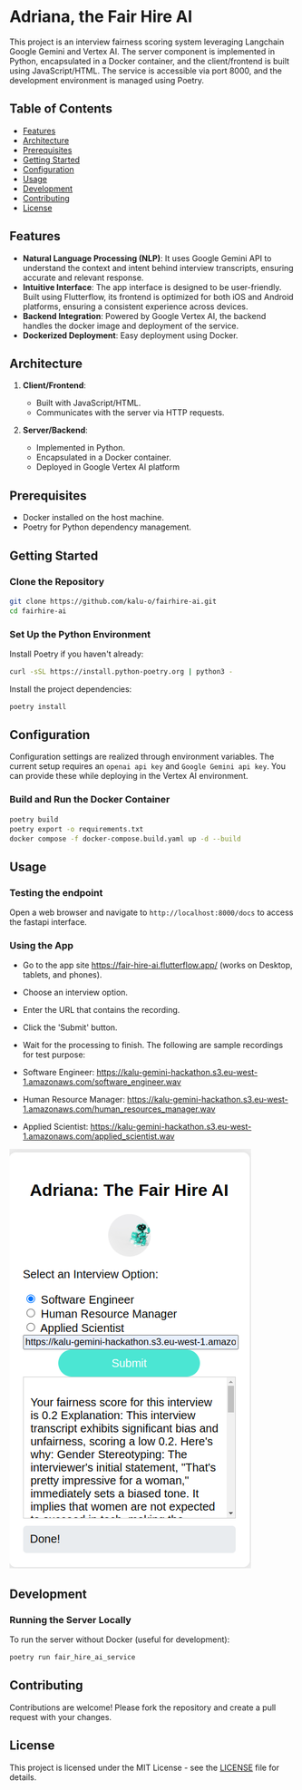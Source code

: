 # Adriana, the Fair Hire AI

This project is an interview fairness scoring system leveraging Langchain Google Gemini and Vertex AI. The server component is implemented in Python, encapsulated in a Docker container, and the client/frontend is built using JavaScript/HTML. The service is accessible via port 8000, and the development environment is managed using Poetry.

## Table of Contents

- [Features](#features)
- [Architecture](#architecture)
- [Prerequisites](#prerequisites)
- [Getting Started](#Getting-Started)
- [Configuration](#configuration)
- [Usage](#usage)
- [Development](#development)
- [Contributing](#contributing)
- [License](#license)

## Features

- **Natural Language Processing (NLP)**: It uses Google Gemini API to understand the context and intent behind interview transcripts, ensuring accurate and relevant response.
- **Intuitive Interface**: The app interface is designed to be user-friendly. Built using Flutterflow, its frontend is optimized for both iOS and Android platforms, ensuring a consistent experience across devices.
- **Backend Integration**: Powered by Google Vertex AI, the backend handles the docker image and deployment of the service.
- **Dockerized Deployment**: Easy deployment using Docker.

## Architecture

1. **Client/Frontend**: 
    - Built with JavaScript/HTML.
    - Communicates with the server via HTTP requests.

2. **Server/Backend**:
    - Implemented in Python.
    - Encapsulated in a Docker container.
    - Deployed in Google Vertex AI platform

## Prerequisites

- Docker installed on the host machine.
- Poetry for Python dependency management.

## Getting Started

### Clone the Repository

```bash
git clone https://github.com/kalu-o/fairhire-ai.git
cd fairhire-ai
```

### Set Up the Python Environment

Install Poetry if you haven't already:

```bash
curl -sSL https://install.python-poetry.org | python3 -
```

Install the project dependencies:

```bash
poetry install
```

## Configuration

Configuration settings are realized through environment variables. The current setup requires an `openai api key` and `Google Gemini api key`. You can provide these while deploying in the Vertex AI environment.


### Build and Run the Docker Container


```bash
poetry build
poetry export -o requirements.txt
docker compose -f docker-compose.build.yaml up -d --build
```

## Usage

### Testing the endpoint

Open a web browser and navigate to `http://localhost:8000/docs` to access the fastapi interface.

### Using the App 

- Go to the app site https://fair-hire-ai.flutterflow.app/ (works on Desktop, tablets, and phones).
- Choose an interview option.
- Enter the URL that contains the recording.
- Click the 'Submit' button.
- Wait for the processing to finish.
The following are sample recordings for test purpose:


- Software Engineer: https://kalu-gemini-hackathon.s3.eu-west-1.amazonaws.com/software_engineer.wav
- Human Resource Manager: https://kalu-gemini-hackathon.s3.eu-west-1.amazonaws.com/human_resources_manager.wav
- Applied Scientist: https://kalu-gemini-hackathon.s3.eu-west-1.amazonaws.com/applied_scientist.wav


![image info](./static/assets/img/user-interface-test.png)


## Development

### Running the Server Locally

To run the server without Docker (useful for development):

```bash
poetry run fair_hire_ai_service
```


## Contributing

Contributions are welcome! Please fork the repository and create a pull request with your changes.

## License

This project is licensed under the MIT License - see the [LICENSE](LICENSE) file for details.
